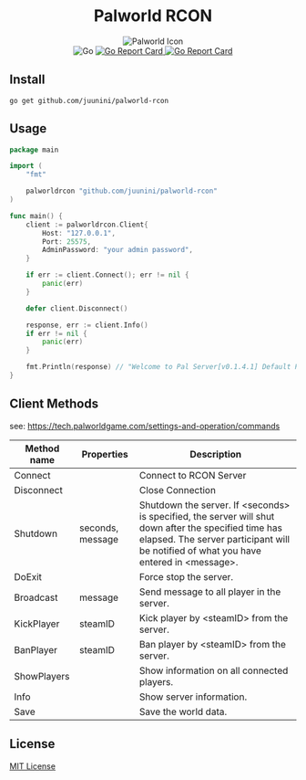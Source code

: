 # <center>Palworld RCON</center>

<center>
    <img src="https://github.com/juunini/palworld-rcon/assets/41536271/8414cd69-68f4-45bc-a052-9c4afa652582" alt="Palworld Icon" />
</center>

<center>
    <img src="https://img.shields.io/badge/Go-00ADD8?style=for-the-badge&logo=go&logoColor=white" alt="Go" />
    <a href="https://goreportcard.com/report/github.com/juunini/palworld-rcon" target="_blank">
        <img src="https://goreportcard.com/badge/github.com/juunini/palworld-rcon" alt="Go Report Card" />
    </a>
    <a href="https://godoc.org/github.com/juunini/palworld-rcon" target="_blank">
        <img src="https://img.shields.io/badge/godoc-reference-blue.svg" alt="Go Report Card" />
    </a>
</center>

## Install

```
go get github.com/juunini/palworld-rcon
```

## Usage

```go
package main

import (
    "fmt"

    palworldrcon "github.com/juunini/palworld-rcon"
)

func main() {
    client := palworldrcon.Client{
        Host: "127.0.0.1",
        Port: 25575,
        AdminPassword: "your admin password",
    }

    if err := client.Connect(); err != nil {
        panic(err)
    }

    defer client.Disconnect()

    response, err := client.Info()
    if err != nil {
        panic(err)
    }

    fmt.Println(response) // "Welcome to Pal Server[v0.1.4.1] Default Palworld Server"
}
```

## Client Methods

see: https://tech.palworldgame.com/settings-and-operation/commands

| Method name | Properties | Description |
| - | - | - |
| Connect | | Connect to RCON Server |
| Disconnect | | Close Connection |
| Shutdown | seconds, message | Shutdown the server. If \<seconds\> is specified, the server will shut down after the specified time has elapsed. The server participant will be notified of what you have entered in \<message\>. |
| DoExit | | Force stop the server. |
| Broadcast | message | Send message to all player in the server. |
| KickPlayer | steamID | Kick player by \<steamID\> from the server. |
| BanPlayer | steamID | Ban player by \<steamID\> from the server. |
| ShowPlayers | | Show information on all connected players. |
| Info | | Show server information. |
| Save | | Save the world data. |

## License

[MIT License](./LICENSE)
